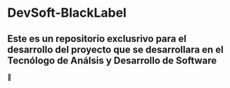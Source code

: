 # DevSoft-BlackLabel
## Este es un repositorio exclusrivo para el desarrollo del proyecto que se desarrollara en el Tecnólogo de Análsis y Desarrollo de Software
🛒

